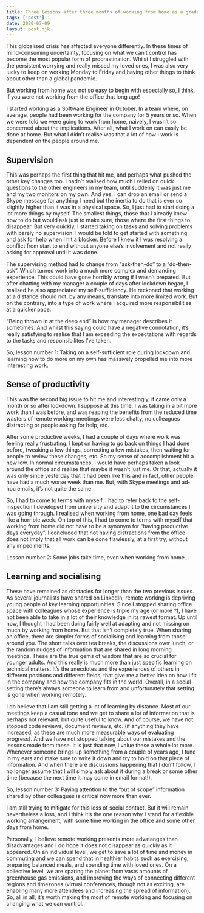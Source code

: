 ```yaml
---
title: Three lessons after three months of working from home as a graduate
tags: ['post']
date: 2020-07-09
layout: post.njk
---
```

This globalised crisis has affected everyone differently. In these times of mind-consuming uncertainty, focusing on what we can’t control has become the most popular form of procrastination. Whilst I struggled with the persistent worrying and really missed my loved ones, I was also very lucky to keep on working Monday to Friday and having other things to think about other than a global pandemic.

But working from home was not so easy to begin with especially so, I think, if you were not working from the office that long ago!

I started working as a Software Engineer in October. In a team where, on average, people had been working for the company for 5 years or so. When we were told we were going to work from home, naively, I wasn’t so concerned about the implications. After all, what I work on can easily be done at home. But what I didn’t realise was that a lot of how I work is dependent on the people around me.

## Supervision

This was perhaps the first thing that hit me, and perhaps what pushed the other key changes too. I hadn’t realised how much I relied on quick questions to the other engineers in my team, until suddenly it was just me and my two monitors on my own. And yes, I can drop an email or send a Skype message for anything I need but the inertia to do that is ever so slightly higher than it was in a physical space. So, I just had to start doing a lot more things by myself. The smallest things, those that I already knew how to do but would ask just to make sure, those where the first things to disappear. But very quickly, I started taking on tasks and solving problems with barely no supervision. I would be told to get started with something and ask for help when I hit a blocker. Before I knew it I was resolving a conflict from start to end without anyone else’s involvement and not really asking for approval until it was done.

The supervising method had to change from “ask-then-do” to a “do-then-ask”. Which turned work into a much more complex and demanding experience. This could have gone horribly wrong if I wasn’t prepared. But after chatting with my manager a couple of days after lockdown began, I realised he also appreciated my self-sufficiency. He reckoned that working at a distance should not, by any means, translate into more limited work. But on the contrary, into a type of work where I acquired more responsibilities at a quicker pace.

“Being thrown in at the deep end” is how my manager describes it sometimes. And whilst this saying could have a negative connotation, it’s really satisfying to realise that I am exceeding the expectations with regards to the tasks and responsibilites I’ve taken.

So, lesson number 1: Taking on a self-sufficient role during lockdown and learning how to do more on my own has massively propelled me into more interesting work.

## Sense of productivity

This was the second big issue to hit me and interestingly, it came only a month or so after lockdown. I suppose at this time, I was taking in a bit more work than I was before, and was reaping the benefits from the reduced time wasters of remote working: meetings were less chatty, no colleagues distracting or people asking for help, etc.

After some productive weeks, I had a couple of days where work was feeling really frustrating. I kept on having to go back on things I had done before, tweaking a few things, correcting a few mistakes, then waiting for people to review these changes, etc. So my sense of accomplishment hit a new low. In normal circumstances, I would have perhaps taken a look around the office and realise that maybe it wasn’t just me. Or that, actually it was only since yesterday that it had been like this and in fact, other people have had a much worse week than me. But, with Skype meetings and ad-hoc emails, it’s not quite the same.

So, I had to come to terms with myself. I had to refer back to the self-inspection I developed from university and adapt it to the circumstances I was going through. I realised when working from home, one bad day feels like a horrible week. On top of this, I had to come to terms with myself that working from home did not have to be a synonym for “having productive days everyday”. I concluded that not having distractions from the office does not imply that all work can be done flawlessly, at a first try, without any impediments.

Lesson number 2: Some jobs take time, even when working from home…

## Learning and socialising

These have remained as obstacles for longer than the two previous issues. As several journalists have shared on LinkedIn; remote working is depriving young people of key learning opportunities. Since I stopped sharing office space with colleagues whose experience is triple my age (or more ?), I have not been able to take in a lot of their knowledge in its rawest format. Up until now, I thought I had been doing fairly well at adapting and not missing on much by working from home. But that isn’t completely true. When sharing an office, there are simpler forms of socialising and learning from those around you. The short talks over tea breaks, the discussions over lunch, or the random nudges of information that are shared in long morning meetings. These are the true gems of wisdom that are so crucial for younger adults. And this really is much more than just specific learning on technical matters. It’s the anecdotes and the experiences of others in different positions and different fields, that give me a better idea on how I fit in the company and how the company fits in the world. Overall, in a social setting there’s always someone to learn from and unfortunately that setting is gone when working remotely.

I do believe that I am still getting a lot of learning by distance. Most of our meetings keep a casual tone and we get to share a lot of information that is perhaps not relevant, but quite useful to know. And of course, we have not stopped code reviews, document reviews, etc. (if anything they have increased, as these are much more measurable ways of evaluating progress). And we have not stopped talking about our mistakes and the lessons made from these. It is just that now, I value these a whole lot more. Whenever someone brings up something from a couple of years ago, I tune in my ears and make sure to write it down and try to hold on that piece of information. And when there are discussions happening that I don’t follow, I no longer assume that I will simply ask about it during a break or some other time (because the next time it may come in email format!).

So, lesson number 3: Paying attention to the “out of scope” information shared by other colleagues is critical now more than ever.

I am still trying to mitigate for this loss of social contact. But it will remain nevertheless a loss, and I think it’s the one reason why I stand for a flexible working arrangement; with some time working in the office and some other days from home.

Personally, I believe remote working presents more advatanges than disadvantages and I do hope it does not disappear as quickly as it appeared. On an individual level, we get to save a lot of time and money in commuting and we can spend that in healthier habits such as exercising, preparing balanced meals, and spending time with loved ones. On a collective level, we are sparing the planet from vasts amounts of greenhouse gas emissions, and improving the ways of connecting different regions and timezones (virtual conferences, though not as exciting, are enabling many more attendees and increasing the spread of information). So, all in all, it’s worth making the most of remote working and focusing on changing what we can control.